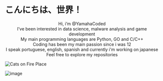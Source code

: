 # こんにちは、世界！

<p align="center">
Hi, i’m @YamahaCoded<br>
I’ve been interested in data science, malware analysis and game development<br>
My main programming languages are Python, GO and C/C++<br>
Coding has been my main passion since i was 12<br>
I speak portuguese, english, spanish and currently i'm working on japanese<br>
Feel free to explore my repositories<br>
</p>


<img src="https://imgur.com/CzGWxDK.gif" alt="Cats on Fire Place">

![image](https://github-readme-stats.vercel.app/api/top-langs/?username=YamahaCoded&layout=compact&langs_count=6&theme=github_dark)

<!---
YamahaCoded/YamahaCoded is a ✨ special ✨ repository because its `README.md` (this file) appears on your GitHub profile.
You can click the Preview link to take a look at your changes.
--->
